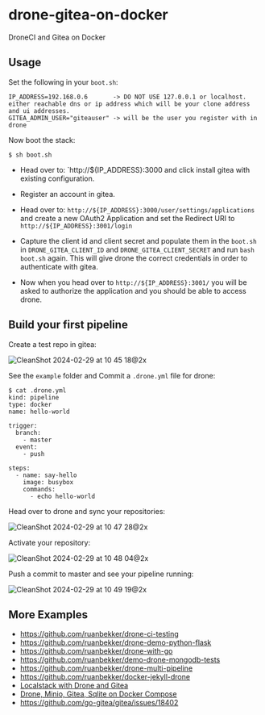 # drone-gitea-on-docker
DroneCI and Gitea on Docker

## Usage

Set the following in your `boot.sh`:

```
IP_ADDRESS=192.168.0.6       -> DO NOT USE 127.0.0.1 or localhost. either reachable dns or ip address which will be your clone address and ui addresses.
GITEA_ADMIN_USER="giteauser" -> will be the user you register with in drone
```

Now boot the stack:

```
$ sh boot.sh
```
- Head over to: `http://${IP_ADDRESS}:3000 and click install gitea with existing configuration.

- Register an account in gitea.

- Head over to: `http://${IP_ADDRESS}:3000/user/settings/applications` and create a new OAuth2 Application and set the Redirect URI to `http://${IP_ADDRESS}:3001/login`

- Capture the client id and client secret and populate them in the `boot.sh` in `DRONE_GITEA_CLIENT_ID` and `DRONE_GITEA_CLIENT_SECRET` and run `bash boot.sh` again. This will give drone the correct credentials in order to authenticate with gitea.

- Now when you head over to `http://${IP_ADDRESS}:3001/` you will be asked to authorize the application and you should be able to access drone.


## Build your first pipeline

Create a test repo in gitea:

![CleanShot 2024-02-29 at 10 45 18@2x](https://github.com/c1495616js/gitea-drone/assets/31360789/a1f11af2-a6a7-410e-90ee-bf8d7ece8164)

See the `example` folder and Commit a `.drone.yml` file for drone:

```
$ cat .drone.yml
kind: pipeline
type: docker
name: hello-world

trigger:
  branch:
    - master
  event:
    - push

steps:
  - name: say-hello
    image: busybox
    commands:
      - echo hello-world
```

Head over to drone and sync your repositories:

![CleanShot 2024-02-29 at 10 47 28@2x](https://github.com/c1495616js/gitea-drone/assets/31360789/97c41a23-4aeb-4bdf-9019-c2ff29baa9c4)

Activate your repository:

![CleanShot 2024-02-29 at 10 48 04@2x](https://github.com/c1495616js/gitea-drone/assets/31360789/d738d2c7-f9fd-4061-9b93-de8783fd4658)


Push a commit to master and see your pipeline running:

![CleanShot 2024-02-29 at 10 49 19@2x](https://github.com/c1495616js/gitea-drone/assets/31360789/7938eac2-ce8f-4c5c-9503-7fe915bd7930)

## More Examples

- https://github.com/ruanbekker/drone-ci-testing
- https://github.com/ruanbekker/drone-demo-python-flask
- https://github.com/ruanbekker/drone-with-go
- https://github.com/ruanbekker/demo-drone-mongodb-tests
- https://github.com/ruanbekker/drone-multi-pipeline
- https://github.com/ruanbekker/docker-jekyll-drone
- [Localstack with Drone and Gitea](https://gist.github.com/ruanbekker/84cb9f0c2a21434ca8381a0c74842d84)
- [Drone, Minio, Gitea, Sqlite on Docker Compose](https://gist.github.com/ruanbekker/3847bbf1b961efc568b93ccbf5c6f9f6)
- https://github.com/go-gitea/gitea/issues/18402
